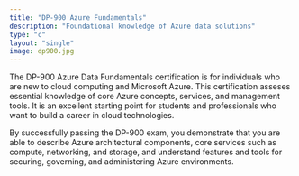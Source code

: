 ```yaml
---
title: "DP-900 Azure Fundamentals"
description: "Foundational knowledge of Azure data solutions"
type: "c"
layout: "single"
image: dp900.jpg
---
```

The DP-900 Azure Data Fundamentals certification is for individuals who are new to cloud computing and Microsoft Azure. This certification asseses essential knowledge of core Azure concepts, services, and management tools. It is an excellent starting point for students and professionals who want to build a career in cloud technologies.

By successfully passing the DP-900 exam, you demonstrate that you are able to describe Azure architectural components, core services such as compute, networking, and storage, and understand features and tools for securing, governing, and administering Azure environments. 
